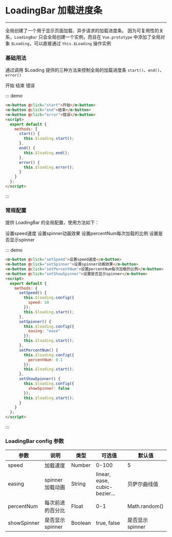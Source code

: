 # LoadingBar 加载进度条
----
全局创建了一个用于显示页面加载、异步请求的加载进度条。
因为可复用性的关系，```LoadingBar``` 只会全局创建一个实例，而且在 ```Vue.prototype``` 中添加了全局对象 ```$Loading```，可以直接通过 ```this.$Loading``` 操作实例
### 基础用法
通过调用 $Loading 提供的三种方法来控制全局的加载进度条 ```start()```、```end()```、```error()```

<script>
  export default{
    mounted () {
      
    },
    methods: {
      start () {
        this.$loading.start()
      },
      end () {
        this.$loading.end()
      },
      error () {
        this.$loading.error()
      },
      setSpeed () {
        this.$loading.config({
          speed: 10
        })
        this.$loading.start()
      },
      setSpinner () {
        this.$loading.config({
          easing: 'ease'
        })
        this.$loading.start()
      },
      setPercentNum () {
        this.$loading.config({
          percentNum: 0.1
        })
        this.$loading.start()
      },
      setShowSpinner () {
        this.$loading.config({
          showSpinner: false
        })
        this.$loading.start()
      }
    }
  }
</script>
<div class="demo-block">
   <m-button @click="start">开始</m-button>
   <m-button @click="end">结束</m-button>
   <m-button @click="error">错误</m-button>
</div>

::: demo

```html
<m-button @click="start">开始</m-button>
<m-button @click="end">结束</m-button>
<m-button @click="error">错误</m-button>
<script>
  export default {
    methods: {
      start() {
        this.$loading.start();
      },
      end() {
        this.$loading.end();
      },
      error() {
        this.$loading.error();
      }
    }
  };
</script>
```

:::

### 常规配置

提供 LoadingBar 的全局配置，使用方法如下：

<div class="demo-block">
   <m-button @click="setSpeed">设置speed速度</m-button>
   <m-button @click="setSpinner">设置spinner动画效果</m-button>
   <m-button @click="setPercentNum">设置percentNum每次加载的比例</m-button>
   <m-button @click="setShowSpinner">设置是否显示spinner</m-button>
</div>

::: demo

```html
<m-button @click="setSpeed">设置speed速度</m-button>
<m-button @click="setSpinner">设置spinner动画效果</m-button>
<m-button @click="setPercentNum">设置percentNum每次加载的比例</m-button>
<m-button @click="setShowSpinner">设置是否显示spinner</m-button>
<script>
  export default {
    methods: {
      setSpeed() {
        this.$loading.config({
          speed: 10
        });
        this.$loading.start();
      },
      setSpinner() {
        this.$loading.config({
          easing: "ease"
        });
        this.$loading.start();
      },
      setPercentNum() {
        this.$loading.config({
          percentNum: 0.1
        });
        this.$loading.start();
      },
      setShowSpinner() {
        this.$loading.config({
          showSpinner: false
        });
        this.$loading.start();
      }
    }
  };
</script>
```

:::

### LoadingBar config 参数

| 参数        | 说明             | 类型    | 可选值                        | 默认值           |
| ----------- | ---------------- | ------- | ----------------------------- | ---------------- |
| speed       | 加载速度         | Number  | 0-100                         | 5                |
| easing      | spinner 加载动画 | String  | linear, ease, cubic-bezier... | 贝萨尔曲线值     |
| percentNum  | 每次前进的百分比 | Float   | 0-1                           | Math.random()    |
| showSpinner | 是否显示 spinner | Boolean | true, false                   | 是否显示 spinner |
